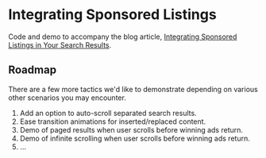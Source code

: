 # Integrating Sponsored Listings
Code and demo to accompany the blog article, [Integrating Sponsored Listings in Your Search Results](https://koddi.com/integrating-sponsored-listings-in-search-results).

## Roadmap
There are a few more tactics we'd like to demonstrate depending on various other scenarios you may encounter.

1. Add an option to auto-scroll separated search results.
1. Ease transition animations for inserted/replaced content.
1. Demo of paged results when user scrolls before winning ads return.
1. Demo of infinite scrolling when user scrolls before winning ads return.
1. &hellip;